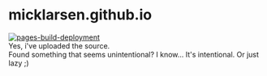 # micklarsen.github.io
[![pages-build-deployment](https://github.com/micklarsen/micklarsen.github.io/actions/workflows/pages/pages-build-deployment/badge.svg?branch=gh-pages)](https://github.com/micklarsen/micklarsen.github.io/actions/workflows/pages/pages-build-deployment)  
Yes, i've uploaded the source.  
Found something that seems unintentional? I know... It's intentional. Or just lazy ;)

